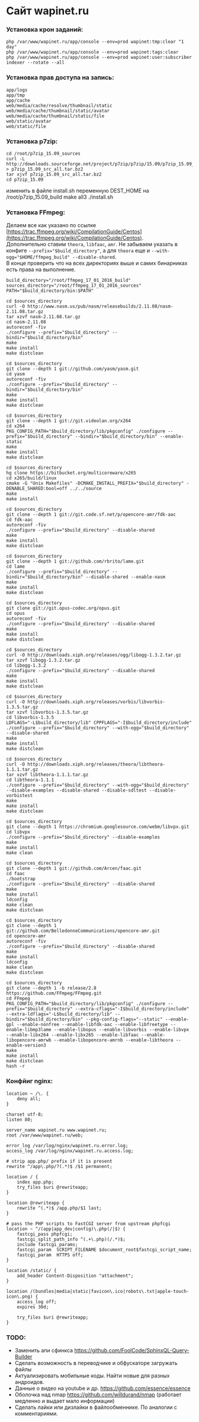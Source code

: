 # Сайт wapinet.ru

### Установка крон заданий:
`php /var/www/wapinet.ru/app/console --env=prod wapinet:tmp:clear "1 day"`  
`php /var/www/wapinet.ru/app/console --env=prod wapinet:tags:clear`  
`php /var/www/wapinet.ru/app/console --env=prod wapinet:user:subscriber`  
`indexer --rotate --all`  


### Установка прав доступа на запись:
`app/logs`  
`app/tmp`  
`app/cache`  
`web/media/cache/resolve/thumbnail/static`  
`web/media/cache/thumbnail/static/avatar`  
`web/media/cache/thumbnail/static/file`  
`web/static/avatar`  
`web/static/file`  

### Установка p7zip:
    cd /root/p7zip_15.09_sources
    curl -L  http://downloads.sourceforge.net/project/p7zip/p7zip/15.09/p7zip_15.09_src_all.tar.bz2 > p7zip_15.09_src_all.tar.bz2
    tar xjvf p7zip_15.09_src_all.tar.bz2
    cd p7zip_15.09
изменить в файле install.sh переменную DEST_HOME на /root/p7zip_15.09_build
    make all3
    ./install.sh


### Установка FFmpeg:
Делаем все как указано по ссылке [https://trac.ffmpeg.org/wiki/CompilationGuide/Centos](https://trac.ffmpeg.org/wiki/CompilationGuide/Centos).  
Дополнительно ставим `theora`, `libfaac`, `amr`. Не забываем указать в конфиге `--prefix="$build_directory"`, а для `theora` еще и `--with-ogg="$HOME/ffmpeg_build" --disable-shared`.  
В конце проверить что на всех директориях выше и самих бинарниках есть права на выполнение.

    build_directory="/root/ffmpeg_17_01_2016_build"
    sources_directory="/root/ffmpeg_17_01_2016_sources"
    PATH="$build_directory/bin:$PATH"
    
    cd $sources_directory
    curl -O http://www.nasm.us/pub/nasm/releasebuilds/2.11.08/nasm-2.11.08.tar.gz
    tar xzvf nasm-2.11.08.tar.gz
    cd nasm-2.11.08
    autoreconf -fiv
    ./configure --prefix="$build_directory" --bindir="$build_directory/bin"
    make
    make install
    make distclean

    cd $sources_directory
    git clone --depth 1 git://github.com/yasm/yasm.git
    cd yasm
    autoreconf -fiv
    ./configure --prefix="$build_directory" --bindir="$build_directory/bin"
    make
    make install
    make distclean
    
    cd $sources_directory
    git clone --depth 1 git://git.videolan.org/x264
    cd x264
    PKG_CONFIG_PATH="$build_directory/lib/pkgconfig" ./configure --prefix="$build_directory" --bindir="$build_directory/bin" --enable-static
    make
    make install
    make distclean
    
    cd $sources_directory
    hg clone https://bitbucket.org/multicoreware/x265
    cd x265/build/linux
    cmake -G "Unix Makefiles" -DCMAKE_INSTALL_PREFIX="$build_directory" -DENABLE_SHARED:bool=off ../../source
    make
    make install
    
    cd $sources_directory
    git clone --depth 1 git://git.code.sf.net/p/opencore-amr/fdk-aac
    cd fdk-aac
    autoreconf -fiv
    ./configure --prefix="$build_directory" --disable-shared
    make
    make install
    make distclean
    
    cd $sources_directory
    git clone --depth 1 git://github.com/rbrito/lame.git
    cd lame
    ./configure --prefix="$build_directory" --bindir="$build_directory/bin" --disable-shared --enable-nasm
    make
    make install
    make distclean
    
    cd $sources_directory
    git clone git://git.opus-codec.org/opus.git
    cd opus
    autoreconf -fiv
    ./configure --prefix="$build_directory" --disable-shared
    make
    make install
    make distclean
    
    cd $sources_directory
    curl -O http://downloads.xiph.org/releases/ogg/libogg-1.3.2.tar.gz
    tar xzvf libogg-1.3.2.tar.gz
    cd libogg-1.3.2
    ./configure --prefix="$build_directory" --disable-shared
    make
    make install
    make distclean
    
    cd $sources_directory
    curl -O http://downloads.xiph.org/releases/vorbis/libvorbis-1.3.5.tar.gz
    tar xzvf libvorbis-1.3.5.tar.gz
    cd libvorbis-1.3.5
    LDFLAGS="-L$build_directory/lib" CPPFLAGS="-I$build_directory/include" ./configure --prefix="$build_directory" --with-ogg="$build_directory" --disable-shared
    make
    make install
    make distclean
    
    cd $sources_directory
    curl -O http://downloads.xiph.org/releases/theora/libtheora-1.1.1.tar.gz
    tar xzvf libtheora-1.1.1.tar.gz
    cd libtheora-1.1.1
    ./configure --prefix="$build_directory" --with-ogg="$build_directory" --disable-examples --disable-shared --disable-sdltest --disable-vorbistest
    make
    make install
    make distclean
    
    cd $sources_directory
    git clone --depth 1 https://chromium.googlesource.com/webm/libvpx.git
    cd libvpx
    ./configure --prefix="$build_directory" --disable-examples
    make
    make install
    make clean
    
    cd $sources_directory
    git clone --depth 1 git://github.com/Arcen/faac.git
    cd faac
    ./bootstrap
    ./configure --prefix="$build_directory" --disable-shared
    make
    make install
    ldconfig
    make clean
    make distclean
    
    cd $sources_directory
    git clone --depth 1 git://github.com/BelledonneCommunications/opencore-amr.git
    cd opencore-amr
    autoreconf -fiv
    ./configure --prefix="$build_directory" --disable-shared
    make
    make install
    ldconfig
    make clean
    make distclean
    
    cd $sources_directory
    git clone --depth 1 -b release/2.8 https://github.com/FFmpeg/FFmpeg.git
    cd FFmpeg
    PKG_CONFIG_PATH="$build_directory/lib/pkgconfig" ./configure --prefix="$build_directory" --extra-cflags="-I$build_directory/include" --extra-ldflags="-L$build_directory/lib" --bindir="$build_directory/bin" --pkg-config-flags="--static" --enable-gpl --enable-nonfree --enable-libfdk-aac --enable-libfreetype --enable-libmp3lame --enable-libopus --enable-libvorbis --enable-libvpx --enable-libx264 --enable-libx265 --enable-libfaac --enable-libopencore-amrwb --enable-libopencore-amrnb --enable-libtheora --enable-version3
    make
    make install
    make distclean
    hash -r



### Конфйиг nginx:
    location ~ /\. {
        deny all;
    }

    charset utf-8;
    listen 80;

    server_name wapinet.ru www.wapinet.ru;
    root /var/www/wapinet.ru/web;

    error_log /var/log/nginx/wapinet.ru.error.log;
    access_log /var/log/nginx/wapinet.ru.access.log;

    # strip app.php/ prefix if it is present
    rewrite ^/app\.php/?(.*)$ /$1 permanent;

    location / {
        index app.php;
        try_files $uri @rewriteapp;
    }

    location @rewriteapp {
        rewrite ^(.*)$ /app.php/$1 last;
    }

    # pass the PHP scripts to FastCGI server from upstream phpfcgi
    location ~ ^/(app|app_dev|config)\.php(/|$) {
        fastcgi_pass phpfcgi;
        fastcgi_split_path_info ^(.+\.php)(/.*)$;
        include fastcgi_params;
        fastcgi_param  SCRIPT_FILENAME $document_root$fastcgi_script_name;
        fastcgi_param  HTTPS off;
    }

    location /static/ {
        add_header Content-Disposition "attachment";
    }

    location /(bundles|media|static|favicon\.ico|robots\.txt|apple-touch-icon\.png) {
        access_log off;
        expires 30d;

        try_files $uri @rewriteapp;
    }


### TODO:
- Заменить апи сфинкса https://github.com/FoolCode/SphinxQL-Query-Builder
- Сделать возможность в переводчике и обфускаторе загружать файлы
- Актуализировать мобильные коды. Найти новые для разных андроидов.
- Данные о видео на youtube и др. https://github.com/essence/essence
- Оболочка над nmap https://github.com/willdurand/nmap (работает медленно и выдает мало информации)
- Сделать лайки или дизлайки в файлообменнике. По аналогии с комментариями.
